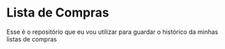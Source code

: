 # Lista de Compras

Esse é o repositório que eu vou utilizar para guardar o histórico da minhas listas de compras
